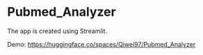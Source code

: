 # Pubmed_Analyzer

The app is created using Streamlit.

Demo: https://huggingface.co/spaces/Qiwei97/Pubmed_Analyzer
